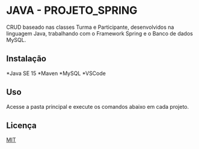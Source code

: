 # **JAVA - PROJETO_SPRING**

CRUD baseado nas classes Turma e Participante, desenvolvidos na linguagem Java, trabalhando com o Framework Spring e o Banco de dados MySQL.

## Instalação

*Java SE 15
*Maven
*MySQL
*VSCode

## Uso

Acesse a pasta principal e execute os comandos abaixo em cada projeto.

## Licença

[MIT](https://choosealicense.com/licenses/mit/)
